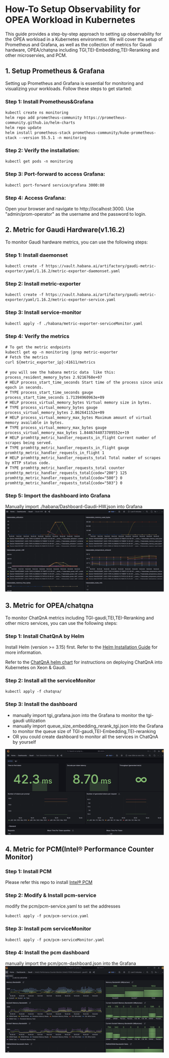 # How-To Setup Observability for OPEA Workload in Kubernetes

This guide provides a step-by-step approach to setting up observability for the OPEA workload in a Kubernetes environment. We will cover the setup of Prometheus and Grafana, as well as the collection of metrics for Gaudi hardware, OPEA/chatqna including TGI,TEI-Embedding,TEI-Reranking and other microservies, and PCM.

## 1. Setup Prometheus & Grafana

Setting up Prometheus and Grafana is essential for monitoring and visualizing your workloads. Follow these steps to get started:

### Step 1: Install Prometheus&Grafana

```
kubectl create ns monitoring
helm repo add prometheus-community https://prometheus-community.github.io/helm-charts
helm repo update
helm install prometheus-stack prometheus-community/kube-prometheus-stack --version 55.5.1 -n monitoring
```

### Step 2: Verify the installation:

```
kubectl get pods -n monitoring
```

### Step 3: Port-forward to access Grafana:

```
kubectl port-forward service/grafana 3000:80
```

### Step 4: Access Grafana:

Open your browser and navigate to http://localhost:3000. Use "admin/prom-operator" as the username and the password to login.

## 2. Metric for Gaudi Hardware(v1.16.2)

To monitor Gaudi hardware metrics, you can use the following steps:

### Step 1: Install daemonset

```
kubectl create -f https://vault.habana.ai/artifactory/gaudi-metric-exporter/yaml/1.16.2/metric-exporter-daemonset.yaml
```

### Step 2: Install metric-exporter

```
kubectl create -f https://vault.habana.ai/artifactory/gaudi-metric-exporter/yaml/1.16.2/metric-exporter-service.yaml
```

### Step 3: Install service-monitor

```
kubectl apply -f ./habana/metric-exporter-serviceMonitor.yaml
```

### Step 4: Verify the metrics

```
# To get the metric endpoints
kubectl get ep -n monitoring |grep metric-exporter
# Fetch the metrics
curl ${metric_exporter_ip}:41611/metrics

# you will see the habana metric data  like this:
process_resident_memory_bytes 2.9216768e+07
# HELP process_start_time_seconds Start time of the process since unix epoch in seconds.
# TYPE process_start_time_seconds gauge
process_start_time_seconds 1.71394960963e+09
# HELP process_virtual_memory_bytes Virtual memory size in bytes.
# TYPE process_virtual_memory_bytes gauge
process_virtual_memory_bytes 2.862641152e+09
# HELP process_virtual_memory_max_bytes Maximum amount of virtual memory available in bytes.
# TYPE process_virtual_memory_max_bytes gauge
process_virtual_memory_max_bytes 1.8446744073709552e+19
# HELP promhttp_metric_handler_requests_in_flight Current number of scrapes being served.
# TYPE promhttp_metric_handler_requests_in_flight gauge
promhttp_metric_handler_requests_in_flight 1
# HELP promhttp_metric_handler_requests_total Total number of scrapes by HTTP status code.
# TYPE promhttp_metric_handler_requests_total counter
promhttp_metric_handler_requests_total{code="200"} 125
promhttp_metric_handler_requests_total{code="500"} 0
promhttp_metric_handler_requests_total{code="503"} 0
```

### Step 5: Import the dashboard into Grafana

Manually import ./habana/Dashboard-Gaudi-HW.json into Grafana
![alt text](image-1.png)

## 3. Metric for OPEA/chatqna

To monitor ChatQnA metrics including TGI-gaudi,TEI,TEI-Reranking and other micro services, you can use the following steps:

### Step 1: Install ChatQnA by Helm

Install Helm (version >= 3.15) first. Refer to the [Helm Installation Guide](https://helm.sh/docs/intro/install/) for more information.

Refer to the [ChatQnA helm chart](https://github.com/opea-project/GenAIInfra/tree/main/helm-charts/chatqna) for instructions on deploying ChatQnA into Kubernetes on Xeon & Gaudi.

### Step 2: Install all the serviceMonitor

```
kubectl apply -f chatqna/
```

### Step 3: Install the dashboard

- manually import tgi_grafana.json into the Grafana to monitor the tgi-gaudi utilization
- manually import queue_size_embedding_rerank_tgi.json into the Grafana to monitor the queue size of TGI-gaudi,TEI-Embedding,TEI-reranking
- OR you could create dashboard to monitor all the services in ChatQnA by yourself

![alt text](image-2.png)

## 4. Metric for PCM(Intel® Performance Counter Monitor)

### Step 1: Install PCM

Please refer this repo to install [Intel® PCM](https://github.com/intel/pcm)

### Step 2: Modify & Install pcm-service

modify the pcm/pcm-service.yaml to set the addresses

```
kubectl apply -f pcm/pcm-service.yaml
```

### Step 3: Install pcm serviceMonitor

```
kubectl apply -f pcm/pcm-serviceMonitor.yaml
```

### Step 4: Install the pcm dashboard

manually import the pcm/pcm-dashboard.json into the Grafana
![alt text](image.png)
